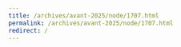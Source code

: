 ```yaml
---
title: /archives/avant-2025/node/1707.html
permalink: /archives/avant-2025/node/1707.html
redirect: /
---
```

